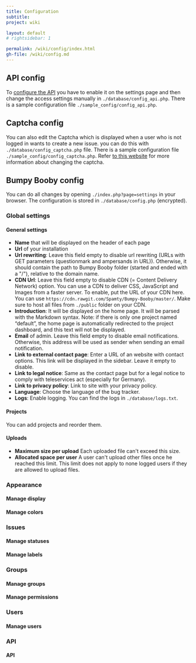 ```yaml
---
title: Configuration
subtitle: 
project: wiki

layout: default
# rightsidebar: 1

permalink: /wiki/config/index.html
gh-file: /wiki/config.md
---
```

## API config

To [configure the API](https://github.com/Spamty/Bumpy-Booby/wiki/API) you have to enable it on the settings page and then change the access settings manually in `./database/config_api.php`. There is a sample configuration file `./sample_config/config_api.php`.

## Captcha config

You can also edit the Captcha which is displayed when a user who is not logged in wants to create a new issue. you can do this with `./database/config_captcha.php` file. There is a sample configuration file `./sample_config/config_captcha.php`. Refer [to this website](https://www.phpcaptcha.org/documentation/customizing-securimage/) for more information about changing the captcha.

## Bumpy Booby config

You can do all changes by opening `./index.php?page=settings` in your browser. The configuration is stored in `./database/config.php` (encrypted).

### Global settings

#### General settings

 * __Name__ that will be displayed on the header of each page
 * __Url__ of your installation
 * __Url rewriting__: Leave this field empty to disable url rewriting (URLs with GET parameters (questionmark and ampersands in URL)). Otherwise, it should contain the path to Bumpy Booby folder (started and ended with a "/"), relative to the domain name.
 * __CDN Url__: Leave this field empty to disable CDN (= Content Delivery Network) option. You can use a CDN to deliver CSS, JavaScript and Images from a faster server. To enable, put the URL of your CDN here. You can use `https://cdn.rawgit.com/Spamty/Bumpy-Booby/master/`. Make sure to host all files from `./public` folder on your CDN.
 * __Introduction__: It will be displayed on the home page. It will be parsed with the Markdown syntax. Note: if there is only one project named “default”, the home page is automatically redirected to the project dashboard, and this text will not be displayed.
 * __Email__ of admin. Leave this field empty to disable email notifications. Otherwise, this address will be used as sender when sending an email notification.
 * __Link to external contact page__: Enter a URL of an website with contact options. This link will be displayed in the sidebar. Leave it empty to disable.
 * __Link to legal notice__: Same as the contact page but for a legal notice to comply with teleservices act (especially for Germany).
 * __Link to privacy policy__: Link to site with your privacy policy.
 * __Language__: Choose the language of the bug tracker.
 * __Logs__: Enable logging. You can find the logs in `./database/logs.txt`.

#### Projects

You can add projects and reorder them.

#### Uploads

 * __Maximum size per upload__ Each uploaded file can't exceed this size.
 * __Allocated space per user__ A user can't upload other files once he reached this limit. This limit does not apply to none logged users if they are allowed to upload files.

### Appearance

#### Manage display

#### Manage colors

### Issues

#### Manage statuses

#### Manage labels

### Groups

#### Manage groups

#### Manage permissions

### Users

#### Manage users

### API

#### API